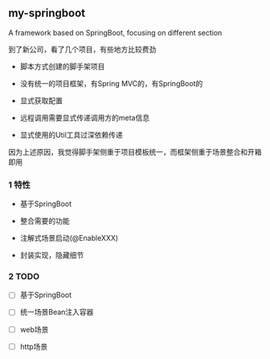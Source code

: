 my-springboot
---

A framework based on SpringBoot, focusing on different section

到了新公司，看了几个项目，有些地方比较费劲

- 脚本方式创建的脚手架项目

- 没有统一的项目框架，有Spring MVC的，有SpringBoot的

- 显式获取配置

- 远程调用需要显式传递调用方的meta信息

- 显式使用的Util工具过深依赖传递

因为上述原因，我觉得脚手架侧重于项目模板统一，而框架侧重于场景整合和开箱即用

### 1 特性

- 基于SpringBoot

- 整合需要的功能

- 注解式场景启动(@EnableXXX)

- 封装实现，隐藏细节

### 2 TODO

- [ ] 基于SpringBoot

- [ ] 统一场景Bean注入容器

- [ ] web场景

- [ ] http场景